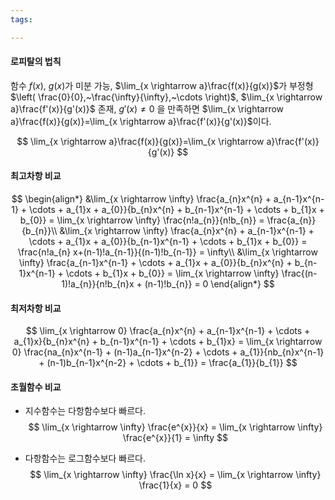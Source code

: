 ```yaml
---
tags:

---
```

#### 로피탈의 법칙
함수 $f(x),~g(x)$가 미분 가능, $\lim_{x \rightarrow a}\frac{f(x)}{g(x)}$가 부정형 $\left( \frac{0}{0},~\frac{\infty}{\infty},~\cdots \right)$, $\lim_{x \rightarrow a}\frac{f'(x)}{g'(x)}$ 존재, $g'(x) \not= 0$ 을 만족하면 $\lim_{x \rightarrow a}\frac{f(x)}{g(x)}=\lim_{x \rightarrow a}\frac{f'(x)}{g'(x)}$이다.

$$
\lim_{x \rightarrow a}\frac{f(x)}{g(x)}=\lim_{x \rightarrow a}\frac{f'(x)}{g'(x)}
$$
#### 최고차항 비교
$$
\begin{align*}
&\lim_{x \rightarrow \infty} \frac{a_{n}x^{n} + a_{n-1}x^{n-1} + \cdots + a_{1}x + a_{0}}{b_{n}x^{n} + b_{n-1}x^{n-1} + \cdots + b_{1}x + b_{0}} = \lim_{x \rightarrow \infty} \frac{n!a_{n}}{n!b_{n}} = \frac{a_{n}}{b_{n}}\\
&\lim_{x \rightarrow \infty} \frac{a_{n}x^{n} + a_{n-1}x^{n-1} + \cdots + a_{1}x + a_{0}}{b_{n-1}x^{n-1} + \cdots + b_{1}x + b_{0}} = \frac{n!a_{n} x+(n-1)!a_{n-1}}{(n-1)!b_{n-1}} = \infty\\
&\lim_{x \rightarrow \infty} \frac{a_{n-1}x^{n-1} + \cdots + a_{1}x + a_{0}}{b_{n}x^{n} + b_{n-1}x^{n-1} + \cdots + b_{1}x + b_{0}} = \lim_{x \rightarrow \infty} \frac{(n-1)!a_{n}}{n!b_{n}x + (n-1)!b_{n}} = 0
\end{align*}
$$

#### 최저차항 비교
$$
\lim_{x \rightarrow 0} \frac{a_{n}x^{n} + a_{n-1}x^{n-1} + \cdots + a_{1}x}{b_{n}x^{n} + b_{n-1}x^{n-1} + \cdots + b_{1}x} = \lim_{x \rightarrow 0} \frac{na_{n}x^{n-1} + (n-1)a_{n-1}x^{n-2} + \cdots + a_{1}}{nb_{n}x^{n-1} + (n-1)b_{n-1}x^{n-2} + \cdots + b_{1}} = \frac{a_{1}}{b_{1}}
$$

#### 초월함수 비교
- 지수함수는 다항함수보다 빠르다.
$$
\lim_{x \rightarrow \infty} \frac{e^{x}}{x} = \lim_{x \rightarrow \infty} \frac{e^{x}}{1} = \infty
$$

- 다항함수는 로그함수보다 빠르다.
$$
\lim_{x \rightarrow \infty} \frac{\ln x}{x} = \lim_{x \rightarrow \infty} \frac{1}{x} = 0
$$
